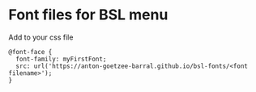 # Font files for BSL menu

Add to your css file
```
@font-face {
  font-family: myFirstFont;
  src: url('https://anton-goetzee-barral.github.io/bsl-fonts/<font filename>');
}
```

